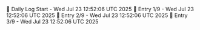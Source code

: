 📅 Daily Log Start - Wed Jul 23 12:52:06 UTC 2025
📌 Entry 1/9 - Wed Jul 23 12:52:06 UTC 2025
📌 Entry 2/9 - Wed Jul 23 12:52:06 UTC 2025
📌 Entry 3/9 - Wed Jul 23 12:52:06 UTC 2025
